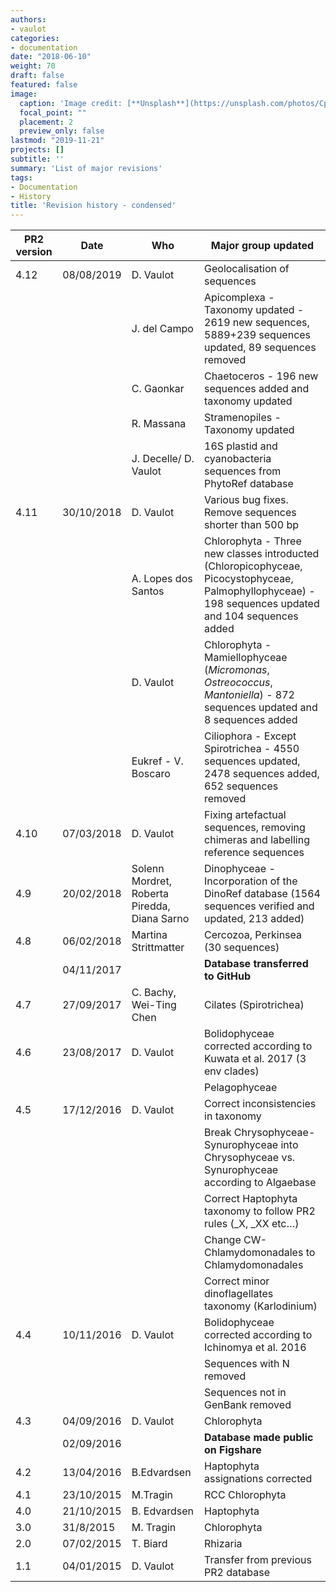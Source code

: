 ```yaml
---
authors:
- vaulot
categories:
- documentation
date: "2018-06-10"
weight: 70
draft: false
featured: false
image:
  caption: 'Image credit: [**Unsplash**](https://unsplash.com/photos/CpkOjOcXdUY)'
  focal_point: ""
  placement: 2
  preview_only: false
lastmod: "2019-11-21"
projects: []
subtitle: ''
summary: 'List of major revisions'
tags:
- Documentation
- History
title: 'Revision history - condensed'
---
```


PR2 version | Date | Who | Major group updated  
--- | --- | --- | ---  
4.12 | 08/08/2019 | D. Vaulot | Geolocalisation of sequences
|   | | J. del Campo | Apicomplexa - Taxonomy updated - 2619 new sequences, 5889+239 sequences updated, 89 sequences removed
|   | | C. Gaonkar | Chaetoceros -  196 new sequences added and taxonomy updated
|   | | R. Massana | Stramenopiles - Taxonomy updated
|   | | J. Decelle/ D. Vaulot | 16S plastid and cyanobacteria sequences from PhytoRef database
4.11 | 30/10/2018 | D. Vaulot | Various bug fixes. Remove sequences shorter than 500 bp
|   | | A. Lopes dos Santos | Chlorophyta - Three new classes introducted (Chloropicophyceae, Picocystophyceae,  Palmophyllophyceae) - 198 sequences updated and 104 sequences added
|   | | D. Vaulot | Chlorophyta - Mamiellophyceae (_Micromonas_, _Ostreococcus_, _Mantoniella_) - 872 sequences updated and 8 sequences added
|   | | Eukref - V. Boscaro | Ciliophora - Except Spirotrichea - 4550 sequences updated,  2478 sequences added, 652 sequences removed
4.10 | 07/03/2018 | D. Vaulot | Fixing artefactual sequences, removing chimeras and labelling reference sequences
4.9 | 20/02/2018 | Solenn Mordret, Roberta Piredda, Diana Sarno | Dinophyceae - Incorporation of the DinoRef database (1564 sequences verified and updated, 213 added)
4.8 | 06/02/2018 | Martina Strittmatter | Cercozoa, Perkinsea (30 sequences)
|   | 04/11/2017|  | **Database transferred to GitHub**
4.7 | 27/09/2017 | C. Bachy, Wei-Ting Chen | Cilates (Spirotrichea)
4.6 | 23/08/2017 | D. Vaulot | Bolidophyceae corrected according to Kuwata et al. 2017 (3 env clades)  
|   |   |   | Pelagophyceae
4.5 | 17/12/2016 | D. Vaulot | Correct inconsistencies in taxonomy  
|   | |  | Break Chrysophyceae-Synurophyceae into Chrysophyceae vs. Synurophyceae according to Algaebase  
|  | |  | Correct Haptophyta taxonomy to follow PR2 rules (_X, _XX etc…)  
|   | |  | Change CW-Chlamydomonadales to Chlamydomonadales  
|   | |  | Correct minor dinoflagellates taxonomy (Karlodinium)  
4.4 | 10/11/2016 | D. Vaulot | Bolidophyceae corrected according to Ichinomya et al. 2016  
|   | |  | Sequences with N removed  
|   | |  | Sequences not in GenBank removed
4.3 | 04/09/2016 | D. Vaulot | Chlorophyta  
|   | 02/09/2016 |  | **Database made public on Figshare**
4.2 | 13/04/2016 | B.Edvardsen | Haptophyta assignations corrected  
4.1 | 23/10/2015 | M.Tragin | RCC Chlorophyta  
4.0 | 21/10/2015 | B. Edvardsen | Haptophyta  
3.0 | 31/8/2015 | M. Tragin | Chlorophyta  
2.0 | 07/02/2015 | T. Biard | Rhizaria  
1.1 | 04/01/2015 | D. Vaulot | Transfer from previous PR2 database
